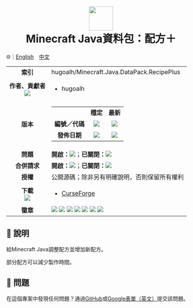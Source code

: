 # <div align="center"><img src="https://i.imgur.com/LRrh4Ms.png" height="64px;" /><br />Minecraft Java資料包：配方＋</div>

🌐｜[English](./README.md)　[中文](./README.zh-hant.md)

<table>
  <tr>
    <td align="center"><b>索引</b></td>
    <td>hugoalh/Minecraft.Java.DataPack.RecipePlus</td>
  </tr>
  <tr>
    <td align="center">
      <b>作者、貢獻者</b><br />
      <img src="https://img.shields.io/github/contributors/hugoalh/Minecraft.Java.DataPack.RecipePlus?color=000000&label=%20" />
    </td>
    <td><ul>
      <li>hugoalh</li>
    </ul></td>
  </tr>
  <tr>
    <td align="center"><b>版本</b></td>
    <td>
      <table>
        <tr align="center">
          <td></td>
          <td><b>穩定</b></td>
          <td><b>最新</b></td>
        </tr>
        <tr align="center">
          <td><b>編號／代碼</b></td>
          <td><img src="https://img.shields.io/github/release/hugoalh/Minecraft.Java.DataPack.RecipePlus?color=000000&label=%20" /></td>
          <td><img src="https://img.shields.io/github/release/hugoalh/Minecraft.Java.DataPack.RecipePlus?include_prereleases&color=000000&label=%20" /></td>
        </tr>
        <tr align="center">
          <td><b>發佈日期</b></td>
          <td><img src="https://img.shields.io/github/release-date/hugoalh/Minecraft.Java.DataPack.RecipePlus?color=000000&label=%20" /></td>
          <td><img src="https://img.shields.io/github/release-date-pre/hugoalh/Minecraft.Java.DataPack.RecipePlus?color=000000&label=%20" /></td>
        </tr>
      </table>
    </td>
  </tr>
  <tr>
    <td align="center"><b>問題</b></td>
    <td>
      <b>開啟：</b><img src="https://img.shields.io/github/issues-raw/hugoalh/Minecraft.Java.DataPack.RecipePlus?color=000000&label=%20" />；<b>已關閉：</b><img src="https://img.shields.io/github/issues-closed-raw/hugoalh/Minecraft.Java.DataPack.RecipePlus?color=000000&label=%20" />
    </td>
  </tr>
  <tr>
    <td align="center"><b>合併請求</b></td>
    <td>
      <b>開啟：</b><img src="https://img.shields.io/github/issues-pr-raw/hugoalh/Minecraft.Java.DataPack.RecipePlus?color=000000&label=%20" />；<b>已關閉：</b><img src="https://img.shields.io/github/issues-pr-closed-raw/hugoalh/Minecraft.Java.DataPack.RecipePlus?color=000000&label=%20" />
    </td>
  </tr>
  <tr>
    <td align="center"><b>授權</b></td>
    <td>公開源碼；除非另有明確說明，否則保留所有權利</td>
  </tr>
  <tr>
    <td align="center">
      <b>下載</b><br />
      <img src="https://img.shields.io/github/downloads/hugoalh/Minecraft.Java.DataPack.RecipePlus/total?color=000000&label=%20" />
    </td>
    <td>
      <ul>
        <li><a href="https://www.curseforge.com/minecraft/customization/recipeplus">CurseForge</a></li>
      </ul>
    </td>
  </tr>
  <tr>
    <td align="center"><b>徽章</b></td>
    <td>
      <img src="https://img.shields.io/github/languages/count/hugoalh/Minecraft.Java.DataPack.RecipePlus?logo=github" />
      <img src="https://img.shields.io/github/languages/top/hugoalh/Minecraft.Java.DataPack.RecipePlus?logo=github" />
      <img src="https://img.shields.io/github/languages/code-size/hugoalh/Minecraft.Java.DataPack.RecipePlus?logo=github" />
      <img src="https://img.shields.io/github/repo-size/hugoalh/Minecraft.Java.DataPack.RecipePlus?logo=github" />
      <img src="https://img.shields.io/github/watchers/hugoalh/Minecraft.Java.DataPack.RecipePlus?logo=github" />
      <img src="https://img.shields.io/github/stars/hugoalh/Minecraft.Java.DataPack.RecipePlus?logo=github" />
      <img src="https://img.shields.io/github/forks/hugoalh/Minecraft.Java.DataPack.RecipePlus?logo=github" />
    </td>
  </tr>
</table>

## 📜 說明

給Minecraft Java調整配方並增加新配方。

部分配方可以減少製作時間。

## 🐛 問題

在這個專案中發現任何問題？通過[GitHub](https://github.com/hugoalh/Minecraft.Java.DataPack.RecipePlus/issues)或[Google表單（英文）](https://forms.gle/Dvs8roeSs4z2v4zb7)提交該問題。

